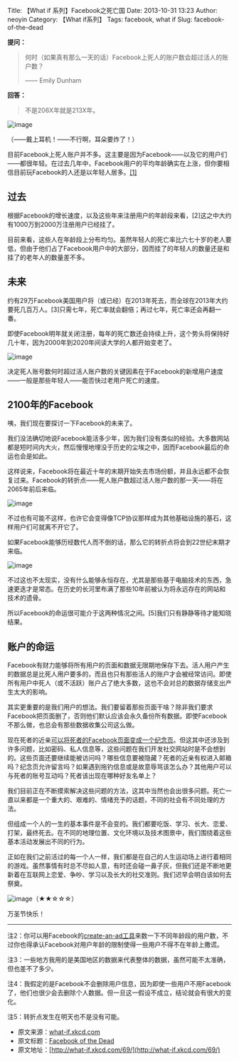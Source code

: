 Title: 【What if 系列】Facebook之死亡国
Date: 2013-10-31 13:23
Author: neoyin
Category: 【What if系列】
Tags: facebook, what if
Slug: facebook-of-the-dead

**提问：**

> 何时（如果真有那么一天的话）Facebook上死人的账户数会超过活人的账户数？
>
> —— Emily Dunham

**回答：**

> 不是206X年就是213X年。

![image](http://b.hiphotos.bdimg.com/album/s%3D550%3Bq%3D90%3Bc%3Dxiangce%2C100%2C100/sign=abe34096d63f8794d7ff482be2207fc9/d788d43f8794a4c244b844050cf41bd5ad6e3900.jpg?referer=3ae9eeeef536afc3571b0a55871e&x=.jpg)

（——戴上耳机！——不行啊，耳朵要炸了！）

目前Facebook上死人账户并不多。这主要是因为Facebook——以及它的用户们——都很年轻。在过去几年中，Facebook用户的平均年龄确实在上涨，但你要相信目前玩Facebook的人还是以年轻人居多。[[1]](http://www.emarketer.com/Article/Twitter-Use-Drives-Up-LinkedIn-Stalls-UK/1009796)

<!--more-->

**过去**
--------

根据Facebook的增长速度，以及这些年来注册用户的年龄段来看，[2]这之中大约有1000万到2000万注册用户已经挂了。

目前来看，这些人在年龄段上分布均匀。虽然年轻人的死亡率比六七十岁的老人要低，但由于他们占了Facebook用户中的大部分，因而挂了的年轻人的数量还是和挂了的老年人的数量差不多。

**未来**
--------

约有29万Facebook美国用户将（或已经）在2013年死去，而全球在2013年大约要死几百万人。[3]只需七年，死亡率就会翻倍；再过七年，死亡率还会再翻一番。

即使Facebook明年就关闭注册，每年的死亡数还会持续上升，这个势头将保持好几十年，因为2000年到2020年间读大学的人都开始变老了。

![image](http://c.hiphotos.bdimg.com/album/s%3D550%3Bq%3D90%3Bc%3Dxiangce%2C100%2C100/sign=52b7edf256e736d15c138c0dab6b3eff/7aec54e736d12f2e53810d4e4dc2d5628535681c.jpg?referer=59670a9cd358ccbf42ab810ac8f2&x=.jpg)

决定死人账号数何时超过活人账户数的关键因素在于Facebook的新增用户速度——一般是那些年轻人——能否快过老用户死亡的速度。

**2100年的Facebook**
--------------------

咦，我们现在要探讨一下Facebook的未来了。

我们没法确切地说Facebook能活多少年，因为我们没有类似的经验。大多数网站都是短时间内大火，然后慢慢地埋没于历史的尘埃之中，因而Facebook最后的命运也会是如此。

这样说来，Facebook将在最近十年的末期开始失去市场份额，并且永远都不会恢复过来。Facebook的转折点——死人账户数超过活人账户数的那一天——将在2065年前后来临。

![image](http://d.hiphotos.bdimg.com/album/s%3D550%3Bq%3D90%3Bc%3Dxiangce%2C100%2C100/sign=e0eafb3c4d4a20a4351e3cc2a069e91f/6c224f4a20a44623aa0b064c9a22720e0df3d7df.jpg?referer=96d6504212385343d5d8b31111b5&x=.jpg)

不过也有可能不这样，也许它会变得像TCP协议那样成为其他基础设施的基石，这样用户们可就离不开它了。

如果Facebook能够历经数代人而不倒的话，那么它的转折点将会到22世纪末期才来临。

![image](http://b.hiphotos.bdimg.com/album/s%3D550%3Bq%3D90%3Bc%3Dxiangce%2C100%2C100/sign=f30564cd552c11dfdad1bf26531c13ed/f3d3572c11dfa9ec1bcff53960d0f703918fc13f.jpg?referer=c0d34fe7d52a60590b07d52a2fd5&x=.jpg)

不过这也不太现实，没有什么能够永恒存在，尤其是那些基于电脑技术的东西，急速更迭才是常态。在历史的长河里布满了那些10年前被认为将永远存在的网站和技术的遗骨。

所以Facebook的命运很可能介于这两种情况之间。[5]我们只有静静等待才能知晓结果。

**账户的命运**
--------------

Facebook有财力能够将所有用户的页面和数据无限期地保存下去。活人用户产生的数据总是比死人用户要多的，而且也只有那些活人的账户才会被经常访问。即使所有用户中死人（或不活跃）账户占了绝大多数，这也不会对总的数据存储支出产生太大的影响。

其实更重要的是我们用户的想法。我们要留着那些页面干啥？除非我们要求Facebook把页面删了，否则他们默认应该会永久备份所有数据。即使Facebook不那么做，也总会有那些数据收集公司这么做。

现在死者的近亲[可以将死者的Facebook页面变成一个纪念页](https://www.facebook.com/help/contact/305593649477238)。但这其中还涉及到许多问题，比如密码、私人信息等，这些问题在我们开发社交网站时是不会想到的。这些页面还要继续能被访问吗？哪些信息要被隐藏？死者的近亲有权进入邮箱吗？纪念页允许留言吗？如果遇到拖钓信息或是故意辱骂该怎么办？其他用户可以与死者的账号互动吗？死者该出现在哪种好友名单上？

我们目前正在不断摸索解决这些问题的方法，这其中当然也会出很多问题。死亡一直以来都是一个重大的、艰难的、情绪充予的话题，不同的社会有不同处理的方法。

但组成一个人的一生的基本事件是不会变的。我们都要吃饭、学习、长大、恋爱、打架，最终死去。在不同的地理位置、文化环境以及技术图景中，我们围绕着这些基本活动发展出不同的行为。

正如在我们之前活过的每一个人一样，我们都是在自己的人生运动场上进行着相同的游戏。虽然事情有时总不尽如人意，有时还会碰一鼻子灰，但我们还是不断地更新着在互联网上恋爱、争吵、学习以及长大的社交准则。我们迟早会明白该如何去祭奠。

![image](http://e.hiphotos.bdimg.com/album/s%3D550%3Bq%3D90%3Bc%3Dxiangce%2C100%2C100/sign=c9ded95422a446237acaa567a8190333/4e4a20a4462309f734ae0e3c700e0cf3d6cad6df.jpg?referer=62a086265143fbf29c3b921312b5&x=.jpg)（★★☆☆☆）

万圣节快乐！

* * * * *

注2：你可以用Facebook的[create-an-ad工具](https://www.facebook.com/ads/create)来数一下不同年龄段的用户数，不过你也得承认Facebook对用户年龄的限制使得一些用户不得不在年龄上撒谎。

注3：一些地方我用的是美国地区的数据来代表整体的数据，虽然可能不太准确，但也差不了多少。

注4：我假定的是Facebook不会删除用户信息，因为即使一些用户不用Facebook了，他们也很少会去删除个人数据。但一旦这一假设不成立，结论就会有很大的变化。

注5：转折点发生在明天也不是没有可能。

-   原文来源：[what-if.xkcd.com](http://what-if.xkcd.com/69/)
-   原文标题：[Facebook of the
    Dead](http://source.yeeyan.org/view/497962_88a "Facebook of the Dead")
-   原文地址：[http://what-if.xkcd.com/69/](http://what-if.xkcd.com/69/)

